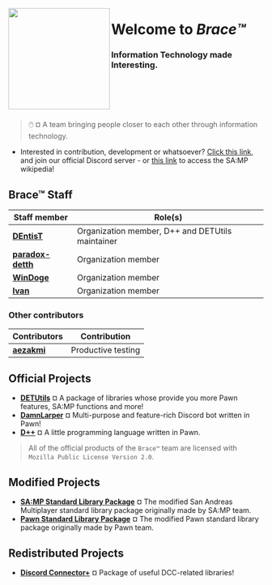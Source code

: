 <p align="left">
  <img width="200" align="left" src="https://cdn.discordapp.com/attachments/1130879376423145522/1133644280846618664/IMG_20230726_081514_941.jpg">
</p>
<h1 align = "left">Welcome to <i><b>Brace™️</b></i></h1>
<h3 align = "left">
  Information Technology made Interesting.
</h3>

<br></br>
<br></br>

> 🖱️ ¤ A team bringing people closer to each other through information technology.

- Interested in contribution, development or whatsoever? [Click this link](https://discord.gg/k54r9YVY8R), and join our official Discord server - or [this link](https://github.com/bracetm/samp-wiki) to access the SA:MP wikipedia!

## Brace™ Staff

| Staff member | Role(s) |
|----------------------------------|----------------------------------|
| **[DEntisT](https://github.com/dentis-t)** | Organization member, D++ and DETUtils maintainer |
| **[paradox-detth](https://github.com/paradox-detth)** | Organization member |
| **[WinDoge](https://github.com/windogeplays)** | Organization member |
| **[Ivan](https://github.com/ivanboskic1)** | Organization member |

### Other contributors

| Contributors | Contribution |
|----------------------------------|----------------------------------|
| **[aezakmi](https://github.com/)** | Productive testing |

## Official Projects

- [**DETUtils**](https://github.com/bracetm/DETUtils) ¤ A package of libraries whose provide you more Pawn features, SA:MP functions and more!
- [**DamnLarper**](https://github.com/bracetm/DamnLarper) ¤ Multi-purpose and feature-rich Discord bot written in Pawn!
- [**D++**](https://github.com/bracetm/dpp) ¤ A little programming language written in Pawn.


> All of the official products of the `Brace™` team are licensed with `Mozilla Public License Version 2.0`.

## Modified Projects

- [**SA:MP Standard Library Package**](https://github.com/bracetm/samp-stdlib) ¤ The modified San Andreas Multiplayer standard library package originally made by SA:MP team.
- [**Pawn Standard Library Package**](https://github.com/bracetm/pawn-stdlib) ¤ The modified Pawn standard library package originally made by Pawn team.

## Redistributed Projects

- [**Discord Connector+**](https://github.com/bracetm/discord-connector) ¤ Package of useful DCC-related libraries!
